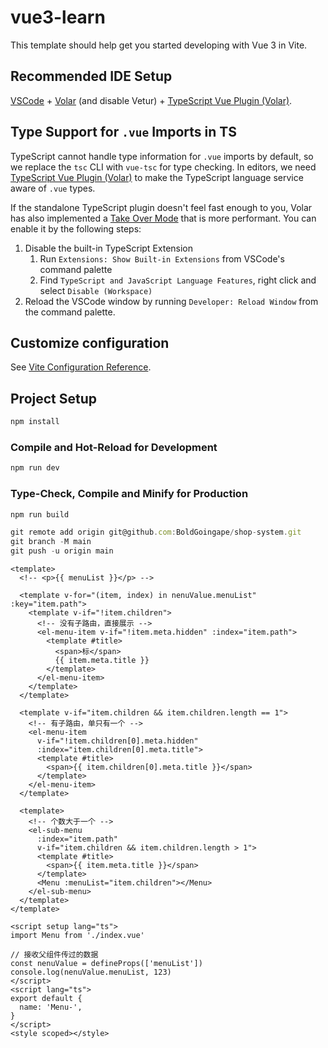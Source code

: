 # vue3-learn

This template should help get you started developing with Vue 3 in Vite.

## Recommended IDE Setup

[VSCode](https://code.visualstudio.com/) + [Volar](https://marketplace.visualstudio.com/items?itemName=Vue.volar) (and disable Vetur) + [TypeScript Vue Plugin (Volar)](https://marketplace.visualstudio.com/items?itemName=Vue.vscode-typescript-vue-plugin).

## Type Support for `.vue` Imports in TS

TypeScript cannot handle type information for `.vue` imports by default, so we replace the `tsc` CLI with `vue-tsc` for type checking. In editors, we need [TypeScript Vue Plugin (Volar)](https://marketplace.visualstudio.com/items?itemName=Vue.vscode-typescript-vue-plugin) to make the TypeScript language service aware of `.vue` types.

If the standalone TypeScript plugin doesn't feel fast enough to you, Volar has also implemented a [Take Over Mode](https://github.com/johnsoncodehk/volar/discussions/471#discussioncomment-1361669) that is more performant. You can enable it by the following steps:

1. Disable the built-in TypeScript Extension
   1. Run `Extensions: Show Built-in Extensions` from VSCode's command palette
   2. Find `TypeScript and JavaScript Language Features`, right click and select `Disable (Workspace)`
2. Reload the VSCode window by running `Developer: Reload Window` from the command palette.

## Customize configuration

See [Vite Configuration Reference](https://vitejs.dev/config/).

## Project Setup

```sh
npm install
```

### Compile and Hot-Reload for Development

```sh
npm run dev
```

### Type-Check, Compile and Minify for Production

```sh
npm run build
```

```js
git remote add origin git@github.com:BoldGoingape/shop-system.git
git branch -M main
git push -u origin main
```

```vue
<template>
  <!-- <p>{{ menuList }}</p> -->

  <template v-for="(item, index) in nenuValue.menuList" :key="item.path">
    <template v-if="!item.children">
      <!-- 没有子路由，直接展示 -->
      <el-menu-item v-if="!item.meta.hidden" :index="item.path">
        <template #title>
          <span>标</span>
          {{ item.meta.title }}
        </template>
      </el-menu-item>
    </template>
  </template>

  <template v-if="item.children && item.children.length == 1">
    <!-- 有子路由，单只有一个 -->
    <el-menu-item
      v-if="!item.children[0].meta.hidden"
      :index="item.children[0].meta.title">
      <template #title>
        <span>{{ item.children[0].meta.title }}</span>
      </template>
    </el-menu-item>
  </template>

  <template>
    <!-- 个数大于一个 -->
    <el-sub-menu
      :index="item.path"
      v-if="item.children && item.children.length > 1">
      <template #title>
        <span>{{ item.meta.title }}</span>
      </template>
      <Menu :menuList="item.children"></Menu>
    </el-sub-menu>
  </template>
</template>

<script setup lang="ts">
import Menu from './index.vue'

// 接收父组件传过的数据
const nenuValue = defineProps(['menuList'])
console.log(nenuValue.menuList, 123)
</script>
<script lang="ts">
export default {
  name: 'Menu-',
}
</script>
<style scoped></style>
```
